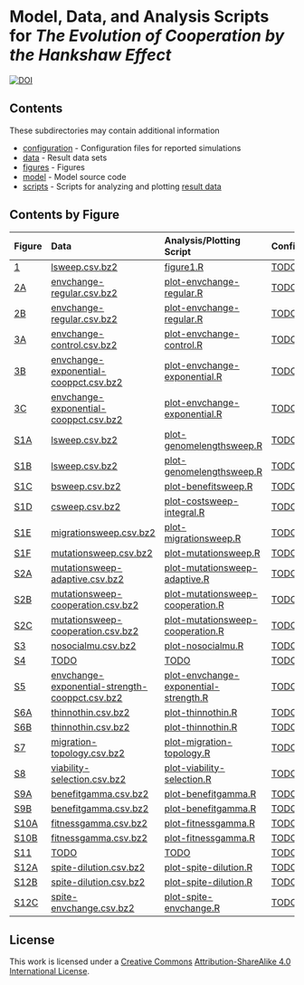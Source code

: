# Model, Data, and Analysis Scripts for *The Evolution of Cooperation by the Hankshaw Effect*

[![DOI](https://zenodo.org/badge/doi/10.5281/zenodo.17423.svg)](http://dx.doi.org/10.5281/zenodo.17423)


## Contents

These subdirectories may contain additional information

* [configuration](configuration) - Configuration files for reported simulations
* [data](data) - Result data sets
* [figures](figures) - Figures
* [model](model) - Model source code
* [scripts](scripts) - Scripts for analyzing and plotting [result data](data)


## Contents by Figure

| Figure  | Data  | Analysis/Plotting Script  | Configuration  |
|:--------|:------|:--------------------------|:---------------|
| [1](figures/Figure1.png) | [lsweep.csv.bz2](data/lsweep.csv.bz2) | [figure1.R](scripts/figure1.R) | [TODO](configuration/TODO) |
| [2A](figures/envchange-regular-rep.png) | [envchange-regular.csv.bz2](data/envchange-regular.csv.bz2) | [plot-envchange-regular.R](scripts/plot-envchange-regular.R) | [TODO](configuration/TODO) |
| [2B](figures/envchange-regular-all.png) | [envchange-regular.csv.bz2](data/envchange-regular.csv.bz2) | [plot-envchange-regular.R](scripts/plot-envchange-regular.R) | [TODO](configuration/TODO) |
| [3A](figures/envchange-control.png) | [envchange-control.csv.bz2](data/envchange-control.csv.bz2) | [plot-envchange-control.R](scripts/plot-envchange-control.R) | [TODO](configuration/TODO) |
| [3B](figures/envchange-exponential-sample.png) | [envchange-exponential-cooppct.csv.bz2](data/envchange-exponential-cooppct.csv.bz2) | [plot-envchange-exponential.R](scripts/plot-envchange-exponential.R) | [TODO](configuration/TODO) |
| [3C](figures/envchange-exponential-all.png) | [envchange-exponential-cooppct.csv.bz2](data/envchange-exponential-cooppct.csv.bz2) | [plot-envchange-exponential.R](scripts/plot-envchange-exponential.R) | [TODO](configuration/TODO) |
| [S1A](figures/TODO) | [lsweep.csv.bz2](data/lsweep.csv.bz2) | [plot-genomelengthsweep.R](scripts/plot-genomelengthsweep.R) | [TODO](configuration/TODO) |
| [S1B](figures/genomelengthsweep-integral.png) | [lsweep.csv.bz2](data/lsweep.csv.bz2) | [plot-genomelengthsweep.R](scripts/plot-genomelengthsweep.R) | [TODO](configuration/TODO) |
| [S1C](figures/benefitsweep-integral.png) | [bsweep.csv.bz2](data/bsweep.csv.bz2) | [plot-benefitsweep.R](scripts/plot-benefitsweep.R) | [TODO](configuration/TODO) |
| [S1D](figures/costsweep-integral.png) | [csweep.csv.bz2](data/csweep.csv.bz2) | [plot-costsweep-integral.R](scripts/plot-costsweep-integral.R) | [TODO](configuration/TODO) |
| [S1E](figures/migrationsweep-integral.png) | [migrationsweep.csv.bz2](data/migrationsweep.csv.bz2) | [plot-migrationsweep.R](scripts/plot-migrationsweep.R) | [TODO](configuration/TODO) |
| [S1F](figures/mutationsweep-integral.png) | [mutationsweep.csv.bz2](data/mutationsweep.csv.bz2) | [plot-mutationsweep.R](scripts/plot-mutationsweep.R) | [TODO](configuration/TODO) |
| [S2A](figures/mutationsweep-adaptive.png) | [mutationsweep-adaptive.csv.bz2](data/mutationsweep-adaptive.csv.bz2) | [plot-mutationsweep-adaptive.R](scripts/plot-mutationsweep-adaptive.R) | [TODO](configuration/TODO) |
| [S2B](figures/mutationsweep-cooperation.png) | [mutationsweep-cooperation.csv.bz2](data/mutationsweep-cooperation.csv.bz2) | [plot-mutationsweep-cooperation.R](scripts/plot-mutationsweep-cooperation.R) | [TODO](configuration/TODO) |
| [S2C](figures/mutationsweep-cooperation-mumax.png) | [mutationsweep-cooperation.csv.bz2](data/mutationsweep-cooperation.csv.bz2) | [plot-mutationsweep-cooperation.R](scripts/plot-mutationsweep-cooperation.R) | [TODO](configuration/TODO) |
| [S3](figures/nosocialmu.png) | [nosocialmu.csv.bz2](data/nosocialmu.csv.bz2) | [plot-nosocialmu.R](scripts/plot-nosocialmu.R) | [TODO](configuration/TODO) |
| [S4](figures/TODO) | [TODO](data/TODO) | [TODO](scripts/TODO) | [TODO](configuration/TODO) |
| [S5](figures/envchange-exponential-strength-integral.png) | [envchange-exponential-strength-cooppct.csv.bz2](data/envchange-exponential-strength-cooppct.csv.bz2) | [plot-envchange-exponential-strength.R](scripts/plot-envchange-exponential-strength.R) | [TODO](configuration/TODO) |
| [S6A](figures/thinnothin.png) | [thinnothin.csv.bz2](data/thinnothin.csv.bz2) | [plot-thinnothin.R](scripts/plot-thinnothin.R) | [TODO](configuration/TODO) |
| [S6B](figures/thinnothin-integral.png) | [thinnothin.csv.bz2](data/thinnothin.csv.bz2) | [plot-thinnothin.R](scripts/plot-thinnothin.R) | [TODO](configuration/TODO) |
| [S7](figures/migration-topology.png) | [migration-topology.csv.bz2](data/migration-topology.csv.bz2) | [plot-migration-topology.R](scripts/plot-migration-topology.R) | [TODO](configuration/TODO) |
| [S8](figures/viability-selection.png) | [viability-selection.csv.bz2](data/viability-selection.csv.bz2) | [plot-viability-selection.R](scripts/plot-viability-selection.R) | [TODO](configuration/TODO) |
| [S9A](figures/benefitgamma-gamma.png) | [benefitgamma.csv.bz2](data/benefitgamma.csv.bz2) | [plot-benefitgamma.R](scripts/plot-benefitgamma.R) | [TODO](configuration/TODO) |
| [S9B](figures/benefitgamma-gamma.png) | [benefitgamma.csv.bz2](data/benefitgamma.csv.bz2) | [plot-benefitgamma.R](scripts/plot-benefitgamma.R) | [TODO](configuration/TODO) |
| [S10A](figures/fitnessgamma-integral.png) | [fitnessgamma.csv.bz2](data/fitnessgamma.csv.bz2) | [plot-fitnessgamma.R](scripts/plot-fitnessgamma.R) | [TODO](configuration/TODO) |
| [S10B](figures/fitnessgamma-integral.png) | [fitnessgamma.csv.bz2](data/fitnessgamma.csv.bz2) | [plot-fitnessgamma.R](scripts/plot-fitnessgamma.R) | [TODO](configuration/TODO) |
| [S11](figures/TODO) | [TODO](data/TODO) | [TODO](scripts/TODO) | [TODO](configuration/TODO) |
| [S12A](figures/spite-avg-proportion.png) | [spite-dilution.csv.bz2](data/spite-dilution.csv.bz2) | [plot-spite-dilution.R](scripts/plot-spite-dilution.R) | [TODO](configuration/TODO) |
| [S12B](figures/spite-dilution.png) | [spite-dilution.csv.bz2](data/spite-dilution.csv.bz2) | [plot-spite-dilution.R](scripts/plot-spite-dilution.R) | [TODO](configuration/TODO) |
| [S12C](figures/spite-envchange-sample.png) | [spite-envchange.csv.bz2](data/spite-envchange.csv.bz2) | [plot-spite-envchange.R](scripts/plot-spite-envchange.R) | [TODO](configuration/TODO) |



## License

This work is licensed under a [Creative Commons](http://creativecommons.org) [Attribution-ShareAlike 4.0 International License](http://creativecommons.org/licenses/by-sa/4.0/).

